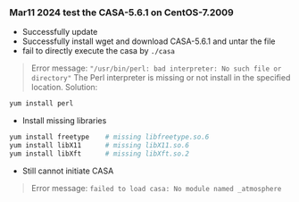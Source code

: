 ### Mar11 2024 test the CASA-5.6.1 on CentOS-7.2009
- Successfully update
- Successfully install wget and download CASA-5.6.1 and untar the file
- fail to directly execute the casa by `./casa`
> Error message: `"/usr/bin/perl: bad interpreter: No such file or directory"`
The Perl interpreter is missing or not install in the specified location.
Solution:
```bash
yum install perl
```
- Install missing libraries
```bash
yum install freetype    # missing libfreetype.so.6
yum install libX11      # missing libX11.so.6
yum install libXft      # missing libXft.so.2
```
- Still cannot initiate CASA
> Error message: `failed to load casa:
No module named _atmosphere`
